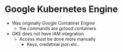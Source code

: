 # Google Kubernetes Engine
- Was originally Google Contatiner Engine
    - the commands are gcloud containers
- GKE does not have IAM integration
    - Access must be done more manually
        - Keys, credetnial json etc..

